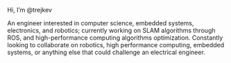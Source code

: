 Hi, I’m @trejkev

An engineer interested in computer science, embedded systems, electronics, and robotics; currently working on SLAM algorithms through ROS, and high-performance computing algorithms optimization. Constantly looking to collaborate on robotics, high performance computing, embedded systems, or anything else that could challenge an electrical engineer.
